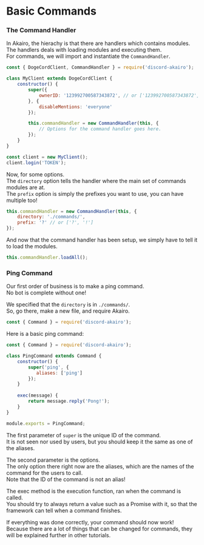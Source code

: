 # Basic Commands

### The Command Handler

In Akairo, the hierachy is that there are handlers which contains modules.  
The handlers deals with loading modules and executing them.  
For commands, we will import and instantiate the `CommandHandler`.  

```js
const { DogeCordClient, CommandHandler } = require('discord-akairo');

class MyClient extends DogeCordClient {
    constructor() {
        super({
            ownerID: '123992700587343872', // or ['123992700587343872', '86890631690977280']
        }, {
            disableMentions: 'everyone'
        });

        this.commandHandler = new CommandHandler(this, {
            // Options for the command handler goes here.
        });
    }
}

const client = new MyClient();
client.login('TOKEN');
```

Now, for some options.  
The `directory` option tells the handler where the main set of commands modules are at.  
The `prefix` option is simply the prefixes you want to use, you can have multiple too!  

```js
this.commandHandler = new CommandHandler(this, {
    directory: './commands/',
    prefix: '?' // or ['?', '!']
});
```

And now that the command handler has been setup, we simply have to tell it to load the modules.  

```js
this.commandHandler.loadAll();
```

### Ping Command

Our first order of business is to make a ping command.  
No bot is complete without one!  

We specified that the `directory` is in `./commands/`.  
So, go there, make a new file, and require Akairo.  

```js
const { Command } = require('discord-akairo');
```

Here is a basic ping command:  

```js
const { Command } = require('discord-akairo');

class PingCommand extends Command {
    constructor() {
        super('ping', {
           aliases: ['ping'] 
        });
    }
    
    exec(message) {
        return message.reply('Pong!');
    }
}

module.exports = PingCommand;
```

The first parameter of `super` is the unique ID of the command.  
It is not seen nor used by users, but you should keep it the same as one of the aliases.  

The second parameter is the options.  
The only option there right now are the aliases, which are the names of the command for the users to call.  
Note that the ID of the command is not an alias!  

The exec method is the execution function, ran when the command is called.  
You should try to always return a value such as a Promise with it, so that the framework can tell when a command finishes.  

If everything was done correctly, your command should now work!  
Because there are a lot of things that can be changed for commands, they will be explained further in other tutorials.  
